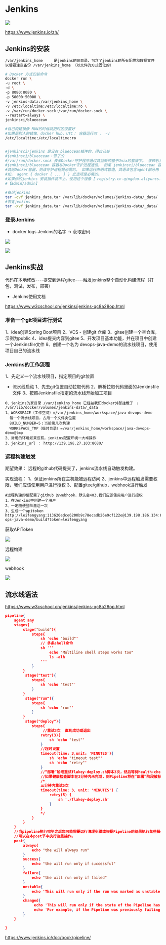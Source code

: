 # Jenkins

![](https://notes-pic-cjs.oss-cn-chengdu.aliyuncs.com/obsidian/image_V83XT36SBs.png)

<https://www.jenkins.io/zh/>

## Jenkins的安装

```bash
/var/jenkins_home     是jenkins的家目录，包含了jenkins的所有配置和数据文件
以后要注意备份 /var/jenkins_home （以文件的方式固化的）

# Docker 方式安装命令
docker run \
-u root \
-d \
-p 8080:8080 \
-p 50000:50000 \
-v jenkins-data:/var/jenkins_home \
-v /etc/localtime:/etc/localtime:ro \
-v /var/run/docker.sock:/var/run/docker.sock \
--restart=always \
jenkinsci/blueocean

#自己构建镜像 RUN的时候就把时区设置好
#如果是别人的镜像，docker hub，UTC； 容器运行时 ， -v
/etc/localtime:/etc/localtime:ro


#jenkinsci/jenkins 是没有 blueocean插件的，得自己装
#jenkinsci/blueocean：带了的
#/var/run/docker.sock 表示Docker守护程序通过其监听的基于Unix的套接字。 该映射允许
#jenkinsci/blueocean 容器与Docker守护进程通信， 如果 jenkinsci/blueocean 容器需要实例化
#其他Docker容器，则该守护进程是必需的。 如果运行声明式管道，其语法包含agent部分用 docker；例
#如， agent { docker { ... } } 此选项是必需的。
#如果你的jenkins 安装插件装不上。使用这个镜像【 registry.cn-qingdao.aliyuncs.com/lfy/jenkins:plugins-blueocean 】默认访问账号/密码是
#【admin/admin】

#备份jenkins
tar -cvf jenkins_data.tar /var/lib/docker/volumes/jenkins-data/_data/
#恢复jenkins
tar -xvf jenkins_data.tar /var/lib/docker/volumes/jenkins-data/_data/

```

### 登录Jenkins

-   docker logs  Jenkins的名字    → 获取密码

![](https://notes-pic-cjs.oss-cn-chengdu.aliyuncs.com/obsidian/image_0H6kgMmISR.png)

![](https://notes-pic-cjs.oss-cn-chengdu.aliyuncs.com/obsidian/image_feqeguoipj.png)

## Jenkins实战

代码在本地修改----提交到远程gitee----触发jenkins整个自动化构建流程（打包，测试，发布，部署）

-   Jenkins使用文档

<https://www.w3cschool.cn/jenkins/jenkins-qc8a28op.html>

### 准备一个git项目进行测试

1、idea创建Spring Boot项目
2、VCS - 创建git 仓库
3、gitee创建一个空仓库，示例为public
4、idea提交内容到gitee
5、开发项目基本功能，并在项目中创建一个Jenkinsfile文件
6、创建一个名为 devops-java-demo的流水线项目，使用项目自己的流水线

### Jenkins的工作流程

1、先定义一个流水线项目，指定项目的git位置

-   流水线启动
    1、先去git位置自动拉取代码
    2、解析拉取代码里面的Jenkinsfile文件
    3、按照Jenkinsfile指定的流水线开始加工项目

```palin
0、jenkins的家目录 /var/jenkins_home 已经被我们docker外部挂载了 ；
/var/lib/docker/volumes/jenkins-data/_data
1、WORKSPACE（工作空间）=/var/jenkins_home/workspace/java-devops-demo
  每一个流水线项目，占用一个文件夹位置
  BUILD_NUMBER=5；当前第几次构建
  WORKSPACE_TMP（临时目录）=/var/jenkins_home/workspace/java-devops-demo@tmp
2、常用的环境如果没有，jenkins配置环境一大堆操作
3、jenkins_url ： http://139.198.27.103:8080/

```

### 远程构建触发

期望效果： 远程的github代码提交了，jenkins流水线自动触发构建。

实现流程：
1、保证jenkins所在主机能被远程访问
2、jenkins中远程触发需要权限，我们应该使用用户进行授权
3、配置gitee/github，webhook进行触发

```plain
#远程构建即使配置了github 的webhook，默认会403.我们应该使用用户进行授权
1、在Jenkins中创建一个用户
2、一定随便登陆激活一次
3、生成一个apitoken
http://leifengyang:113620edce6200b9c78ecadb26e9cf122e@139.198.186.134:8080/job/dev
ops-java-demo/build?token=leifengyang
```

获取APIToken

![](https://notes-pic-cjs.oss-cn-chengdu.aliyuncs.com/obsidian/image_fLzQQy2IQm.png)

远程构建

![](https://notes-pic-cjs.oss-cn-chengdu.aliyuncs.com/obsidian/image_0LEWWsiwHU.png)

webhook

![](https://notes-pic-cjs.oss-cn-chengdu.aliyuncs.com/obsidian/image_upugtlq82q.png)

## 流水线语法

<https://www.w3cschool.cn/jenkins/jenkins-qc8a28op.html>

```json
pipeline{
    agent any
    stages{
        stage("build"){
            steps{
                sh 'echo "build"'
                // 多条shell命令
                sh '''
                    echo "Multiline shell steps works too"
                    ls -alh
                '''
            }
        }
         stage("test"){
            steps{
                sh 'echo "test"'
            }
        }
         stage("run"){
            steps{
                sh 'echo "run"'
            }
        }
         stage("deploy"){
            steps{
                 //重试3次  直到成功或退出
                retry(3){
                    sh 'echo "test"'
                }
                //超时设置
                timeout(time: 3,unit: 'MINUTES'){
                    sh 'echo "timeout test"'
                    sh 'echo "retry"'
                }
                //“部署”阶段重试flakey-deploy.sh脚本3次，然后等待health-check.sh脚本执行最多3分钟。
                //如果健康检查脚本在3分钟内未完成，则Pipeline将在“部署”阶段被标记为失败。
                /*
                三分钟内重试5次
                timeout(time: 3, unit: 'MINUTES') {
                    retry(5) {
                        sh './flakey-deploy.sh'
                    }
                }
                */
            }
        }
    }
    //当pipeline执行完毕之后您可能需要运行清理步骤或根据Pipeline的结果执行某些操作。
    //可以在本post节中执行这些操作。
    post{
        always{
            echo "the will always run"
        }
        success{
            echo "the will run only if successful"
        }
        failure{
            echo "the will run only if failed"
        }
        unstable{
            echo 'This will run only if the run was marked as unstable'
        }
        changed{
             echo 'This will run only if the state of the Pipeline has changed'
             echo 'For example, if the Pipeline was previously failing but is now successful'
        }
    }

}
```

<https://www.jenkins.io/doc/book/pipeline/>

